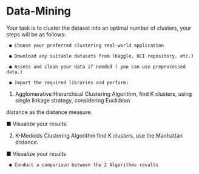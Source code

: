 # Data-Mining

Your task is to cluster the dataset into an optimal number of clusters, your steps will be as follows:

     ● Choose your preferred clustering real-world application

     ● Download any suitable datasets from (Kaggle, UCI repository, etc.)

     ● Assess and clean your data if needed ( you can use preprocessed data.)

     ● Import the required libraries and perform:

1. Agglomerative Hierarchical Clustering Algorithm, find K clusters, using single linkage strategy, considering Euclidean 

distance as the distance measure.

■ Visualize your results.

2. K-Medoids Clustering Algorithm find K clusters, use the Manhattan distance.

■ Visualize your results

     ● Conduct a comparison between the 2 Algorithms results

